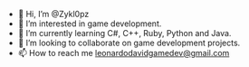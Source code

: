 - 👋 Hi, I’m @Zykl0pz
- 👀 I’m interested in game development.
- 🌱 I’m currently learning C#, C++, Ruby, Python and Java.
- 💞️ I’m looking to collaborate on game development projects.
- 📫 How to reach me leonardodavidgamedev@gmail.com

<!---
Zykl0pz/Zykl0pz is a ✨ special ✨ repository because its `README.md` (this file) appears on your GitHub profile.
You can click the Preview link to take a look at your changes.
--->
